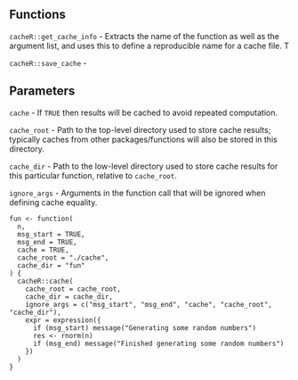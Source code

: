 ## Functions

`cacheR::get_cache_info` - Extracts the name of the function as well as the argument list, and uses this to define a reproducible name for a cache file. T

`cacheR::save_cache` - 

## Parameters

`cache` - If `TRUE` then results will be cached to avoid repeated computation.

`cache_root` - Path to the top-level directory used to store cache results; typically caches from other packages/functions will also be stored in this directory.

`cache_dir` - Path to the low-level directory used to store cache results for this particular function, relative to `cache_root`.

`ignore_args` - Arguments in the function call that will be ignored when defining cache equality.

````{r}
fun <- function(
  n,
  msg_start = TRUE,
  msg_end = TRUE,
  cache = TRUE,
  cache_root = "./cache",
  cache_dir = "fun"
) {
  cacheR::cache(
    cache_root = cache_root,
    cache_dir = cache_dir,
    ignore_args = c("msg_start", "msg_end", "cache", "cache_root", "cache_dir"),
    expr = expression({
      if (msg_start) message("Generating some random numbers")
      res <- rnorm(n)
      if (msg_end) message("Finished generating some random numbers")
    })
  )
}
````
